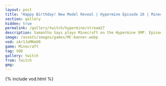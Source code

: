 ```yaml
---
layout: post
title: "Happy Birthday! New Model Reveal | Hypermine Episode 26 | Minecraft"
section: gallery
hidden: true
permalink: /gallery/twitch/hypermine/stream27
description: Samantha Says plays Minecraft on the Hypermine SMP. Episode 27.
image: /assets/images/games/MC-banner.webp
vod: zAr1JoMKmU0
game: Minecraft
tag: VOD
gallery: twitch
from: Twitch
gmg:
---
```

{% include vod.html %}